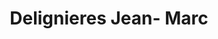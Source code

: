 ---
title: "Delignieres Jean- Marc"
url: /sailly-sur-la-lys/delignieres-jean-marc/
shop: antiquités
---